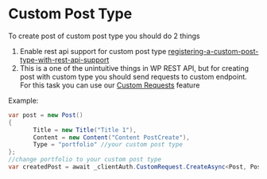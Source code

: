 # Custom Post Type

To create post of custom post type you should do 2 things
1. Enable rest api support for custom post type [registering-a-custom-post-type-with-rest-api-support](https://developer.wordpress.org/rest-api/extending-the-rest-api/adding-rest-api-support-for-custom-content-types/#registering-a-custom-post-type-with-rest-api-support)
2. This is a one of the unintuitive things in WP REST API, but for creating post with custom type you should send requests to custom endpoint. For this task you can use our [Custom Requests](https://github.com/wp-net/WordPressPCL/wiki/CustomRequests) feature


Example:

```c#
var post = new Post()
{
       Title = new Title("Title 1"),
       Content = new Content("Content PostCreate"),
       Type = "portfolio" //your custom post type
};
//change portfolio to your custom post type
var createdPost = await _clientAuth.CustomRequest.CreateAsync<Post, Post>("wp/v2/portfolio", post); 
```